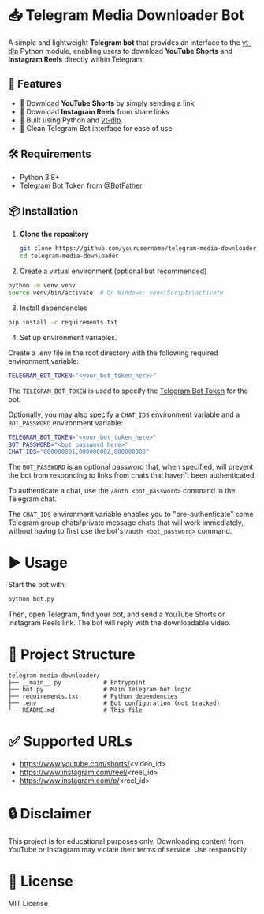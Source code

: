 # 📥 Telegram Media Downloader Bot

A simple and lightweight **Telegram bot** that provides an interface to the [yt-dlp](https://github.com/yt-dlp/yt-dlp) Python module, enabling users to download **YouTube Shorts** and **Instagram Reels** directly within Telegram.

## 🚀 Features

- 🎥 Download **YouTube Shorts** by simply sending a link
- 📸 Download **Instagram Reels** from share links
- 🧠 Built using Python and [yt-dlp](https://github.com/yt-dlp/yt-dlp).
- 🤖 Clean Telegram Bot interface for ease of use

## 🛠 Requirements

- Python 3.8+
- Telegram Bot Token from [@BotFather](https://t.me/BotFather)

## 📦 Installation

1. **Clone the repository**
   ```bash
   git clone https://github.com/yourusername/telegram-media-downloader.git
   cd telegram-media-downloader

2. Create a virtual environment (optional but recommended)

```sh
python -m venv venv
source venv/bin/activate  # On Windows: venv\Scripts\activate
```

3. Install dependencies
``` sh
pip install -r requirements.txt
```

4. Set up environment variables.

Create a .env file in the root directory with the following required environment variable:
``` sh
TELEGRAM_BOT_TOKEN="<your_bot_token_here>"
```

The `TELEGRAM_BOT_TOKEN` is used to specify the [Telegram Bot Token](https://core.telegram.org/bots/api#authorizing-your-bot) for the bot.

Optionally, you may also specify a `CHAT_IDS` environment variable and a `BOT_PASSWORD` environment variable:
``` sh
TELEGRAM_BOT_TOKEN="<your_bot_token_here>"
BOT_PASSWORD="<bot_password_here>"
CHAT_IDS="000000001,000000002,000000003"
```

The `BOT_PASSWORD` is an optional password that, when specified, will prevent the bot from responding to links from chats that haven't been authenticated.

To authenticate a chat, use the `/auth <bot_password>` command in the Telegram chat.

The `CHAT_IDS` environment variable enables you to "pre-authenticate" some Telegram group chats/private message chats that will work immediately, without having to first use the bot's `/auth <bot_password>` command.

# ▶️ Usage

Start the bot with:
``` sh
python bot.py
```

Then, open Telegram, find your bot, and send a YouTube Shorts or Instagram Reels link. The bot will reply with the downloadable video.

# 📁 Project Structure

``` 
telegram-media-downloader/
├── __main__.py            # Entrypoint
├── bot.py                 # Main Telegram bot logic
├── requirements.txt       # Python dependencies
├── .env                   # Bot configuration (not tracked)
└── README.md              # This file
```

# ✅ Supported URLs
- https://www.youtube.com/shorts/<video_id>
- https://www.instagram.com/reel/<reel_id>
- https://www.instagram.com/p/<reel_id>

# 🔒 Disclaimer
This project is for educational purposes only. Downloading content from YouTube or Instagram may violate their terms of service. Use responsibly.

# 📄 License
MIT License
